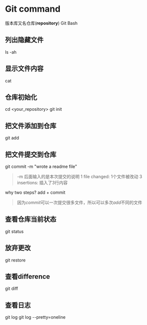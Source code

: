 # Git command

版本库又名仓库(**repository**)
Git Bash

## 列出隐藏文件
ls -ah

## 显示文件内容
cat <yourfile>

## 仓库初始化
cd <your_repository>
git init

## 把文件添加到仓库
git add <yourfile>

## 把文件提交到仓库
git commit -m "wrote a readme file"
> -m 后面输入的是本次提交的说明
> 1 file changed: 1个文件被改动
> 3 insertions: 插入了3行内容

why two steps? add + commit
> 因为*commit*可以一次提交很多文件，所以可以多次*add*不同的文件

## 查看仓库当前状态
git status

## 放弃更改
git restore <yourfile>

## 查看difference
git diff <yourfile>

## 查看日志
git log
git log --pretty=oneline